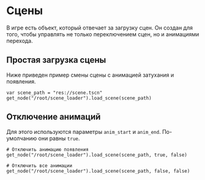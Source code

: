 # Сцены
В игре есть объект, который отвечает за загрузку сцен. Он создан для того, чтобы управлять не только переключением сцен, но и анимациями перехода.

## Простая загрузка сцены
Ниже приведен пример смены сцены с анимацией затухания и появления.

```GDScript
var scene_path = "res://scene.tscn"
get_node("/root/scene_loader").load_scene(scene_path)
```

## Отключение анимаций
Для этого используются параметры `anim_start` и `anim_end`. По-умолчанию они равны `true`.

```GDScript
# Отключить анимацию появления
get_node("/root/scene_loader").load_scene(scene_path, true, false)
```

```GDScript
# Отключить все анимации
get_node("/root/scene_loader").load_scene(scene_path, false, false)
```
